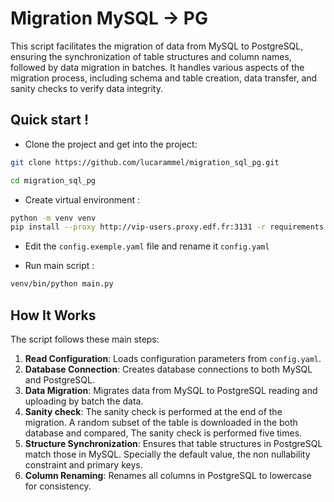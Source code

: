 # Migration MySQL -> PG

This script facilitates the migration of data from MySQL to PostgreSQL, ensuring the synchronization of table structures and column names, followed by data migration in batches. It handles various aspects of the migration process, including schema and table creation, data transfer, and sanity checks to verify data integrity.

## Quick start ! 

- Clone the project and get into the project: 

```bash
git clone https://github.com/lucarammel/migration_sql_pg.git

cd migration_sql_pg
```

- Create virtual environment : 

```bash
python -m venv venv
pip install --proxy http://vip-users.proxy.edf.fr:3131 -r requirements.txt
```

- Edit the `config.exemple.yaml` file and rename it `config.yaml`

- Run main script : 

```bash
venv/bin/python main.py
```

## How It Works

The script follows these main steps:

1. **Read Configuration**: Loads configuration parameters from `config.yaml`.
2. **Database Connection**: Creates database connections to both MySQL and PostgreSQL.
3. **Data Migration**: Migrates data from MySQL to PostgreSQL reading and uploading by batch the data.
4. **Sanity check**: The sanity check is performed at the end of the migration. A random subset of the table is downloaded in the both database and compared, The sanity check is performed five times.
5. **Structure Synchronization**: Ensures that table structures in PostgreSQL match those in MySQL. Specially the default value, the non nullability constraint and primary keys. 
6. **Column Renaming**: Renames all columns in PostgreSQL to lowercase for consistency.
